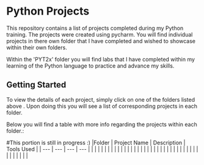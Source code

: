 # Python Projects
This repository contains a list of projects completed during my Python training. The projects were created using pycharm. 
You will find individual projects in there own folder that I have completed and wished to showcase within their own folders.

Within the 'PYT2x' folder you will find labs that I have completed within my learning of the Python language to practice and advance my skills.

## Getting Started 

To view the details of each project, simply click on one of the folders listed above . Upon doing this you will see a list of corresponding projects in each folder.

Below you will find a table with more info regarding the projects within each folder.: 

#This portion is still in progress :) 
|Folder | Project Name | Description | Tools Used |
| --- | --- | --- | --- |
|  |  | | |
| |  | | |
| |  | | |
|  |  | | |
|  |  | | |
|  |  | | |
|  |  | | |
|  |  | | |
